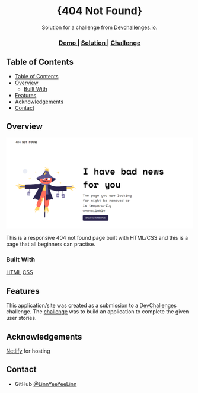 <!-- Please update value in the {}  -->

<h1 align="center">{404 Not Found}</h1>

<div align="center">
   Solution for a challenge from  <a href="http://devchallenges.io" target="_blank">Devchallenges.io</a>.
</div>

<div align="center">
  <h3>
    <a href="https://404-notfound-devchallenges.netlify.app/">
      Demo
    </a>
    <span> | </span>
    <a href="https://github.com/LinnYeeYeeLinn/Devchallenges1-404-not-found.git">
      Solution
    </a>
    <span> | </span>
    <a href="https://devchallenges.io/challenges/wBunSb7FPrIepJZAg0sY">
      Challenge
    </a>
  </h3>
</div>

<!-- TABLE OF CONTENTS -->

## Table of Contents

- [Table of Contents](#table-of-contents)
- [Overview](#overview)
  - [Built With](#built-with)
- [Features](#features)
- [Acknowledgements](#acknowledgements)
- [Contact](#contact)

<!-- OVERVIEW -->

## Overview

![screenshot](./404-screenshot.png)

This is a responsive 404 not found page built with HTML/CSS and this is a page that all beginners can practise.

### Built With

<a href="#" >HTML</a>
<a href="#" >CSS</a>

<!-- This section should list any major frameworks that you built your project using. Here are a few examples.-->

## Features

<!-- List the features of your application or follow the template. Don't share the figma file here :) -->

This application/site was created as a submission to a [DevChallenges](https://devchallenges.io/challenges) challenge. The [challenge](https://devchallenges.io/challenges/wBunSb7FPrIepJZAg0sY) was to build an application to complete the given user stories.


## Acknowledgements

<a href="https://www.netlify.com/" target="_blank">Netlify</a><span> for hosting</span>

<!-- This section should list any articles or add-ons/plugins that helps you to complete the project. This is optional but it will help you in the future. For exmpale -->

## Contact

- GitHub [@LinnYeeYeeLinn](https://github.com/LinnYeeYeeLinn)
